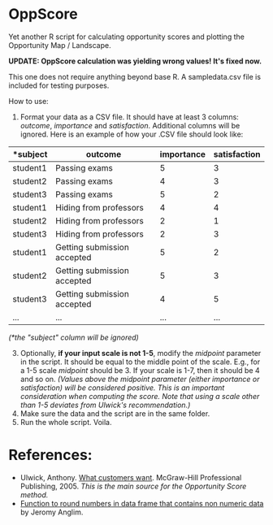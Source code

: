 ﻿# OppScore

Yet another R script for calculating opportunity scores and plotting the Opportunity Map / Landscape.

__UPDATE: OppScore calculation was yielding wrong values! It's fixed now.__

This one does not require anything beyond base R. A sampledata.csv file is included for testing purposes.

How to use:
1. Format your data as a CSV file. It should have at least 3 columns: _outcome_, _importance_ and _satisfaction_. Additional columns will be ignored. Here is an example of how your .CSV file should look like:

| *subject | outcome | importance | satisfaction |
| --- | --- | --- | --- |
| student1 | Passing exams | 5 | 3 |
| student2 | Passing exams | 4 | 3 |
| student3 | Passing exams | 5 | 2 |
| student1 | Hiding from professors | 4 | 4 |
| student2 | Hiding from professors | 2 | 1 |
| student3 | Hiding from professors | 2 | 3 |
| student1 | Getting submission accepted | 5 | 2 |
| student2 | Getting submission accepted | 5 | 3 |
| student3 | Getting submission accepted | 4 | 5 |
| ... | ... | ... | ...|

_(*the "subject" column will be ignored)_

3. Optionally, __if your input scale is not 1-5__, modify the _midpoint_ parameter in the script. It should be equal to the middle point of the scale. E.g., for a 1-5 scale _midpoint_ should be 3. If your scale is 1-7, then it should be 4 and so on. _(Values above the midpoint parameter (either importance or satisfaction) will be considered positive. This is an important consideration when computing the score. Note that using a scale other than 1-5 deviates from Ulwick's recommendation.)_
4. Make sure the data and the script are in the same folder.
5. Run the whole script. Voila.


# References:

* Ulwick, Anthony. [What customers want](https://www.amazon.com/What-Customers-Want-Outcome-Driven-Breakthrough/dp/0071408673). McGraw-Hill Professional Publishing, 2005. _This is the main source for the Opportunity Score method._
* [Function to round numbers in data frame that contains non numeric data](http://jeromyanglim.tumblr.com/post/50228877196/round-numbers-in-data-frame-that-contains-non) by Jeromy Anglim.
